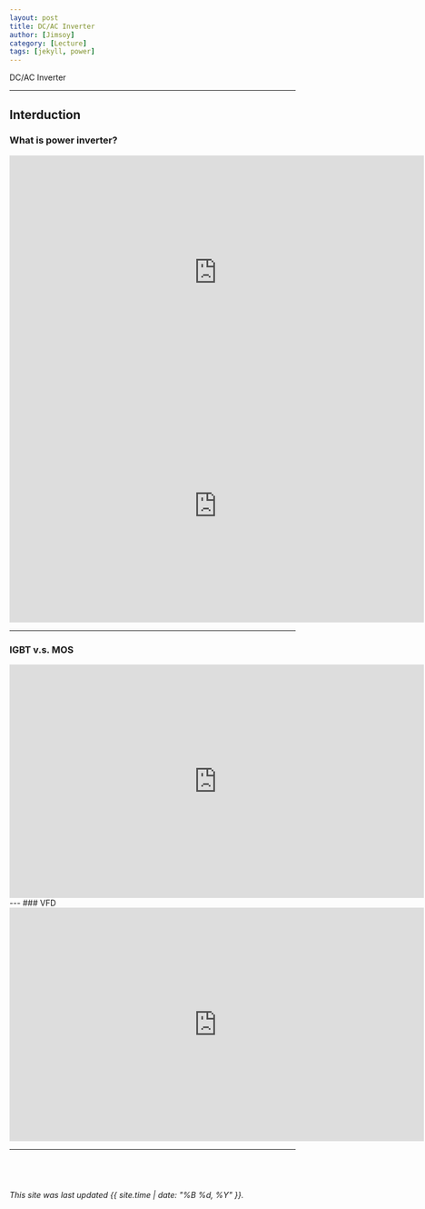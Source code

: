 ```yaml
---
layout: post
title: DC/AC Inverter
author: [Jimsoy]
category: [Lecture]
tags: [jekyll, power]
---
```


DC/AC Inverter

--- 
## Interduction 

### What is power inverter? 


<iframe width="730" height="411" src="https://www.youtube.com/embed/qVeERT4nyz8" title="Inverters, How do they work?" frameborder="0" allow="accelerometer; autoplay; clipboard-write; encrypted-media; gyroscope; picture-in-picture" allowfullscreen></iframe>

<iframe width="730" height="411" src="https://www.youtube.com/embed/iIqhAX0I7lI" title="Power Inverters Explained - How do they work working principle IGBT" frameborder="0" allow="accelerometer; autoplay; clipboard-write; encrypted-media; gyroscope; picture-in-picture" allowfullscreen></iframe>

---
### IGBT v.s. MOS

<iframe width="730" height="411" src="https://www.youtube.com/embed/wqvEvHmNNZ8" title="IGBT MOS管 三极管应用场景与区别" frameborder="0" allow="accelerometer; autoplay; clipboard-write; encrypted-media; gyroscope; picture-in-picture" allowfullscreen></iframe>
---
### VFD

<iframe width="730" height="411" src="https://www.youtube.com/embed/yEPe7RDtkgo" title="Variable Frequency Drives Explained - VFD Basics IGBT inverter" frameborder="0" allow="accelerometer; autoplay; clipboard-write; encrypted-media; gyroscope; picture-in-picture" allowfullscreen></iframe>

---
###
<br>
<br>

*This site was last updated {{ site.time | date: "%B %d, %Y" }}.*

